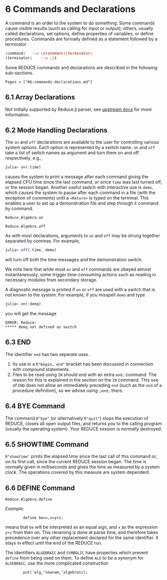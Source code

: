 # 6 Commands and Declarations

A command is an order to the system to do something. Some commands cause visible results (such as calling for input or output); others, usually called declarations, set options, define properties of variables, or define procedures. Commands are formally defined as a statement followed by a terminator

```Julia
⟨command⟩ 	::= ⟨statement⟩⟨terminator⟩
⟨terminator⟩ 	::= ;∣$
```

Some REDUCE commands and declarations are described in the following sub-sections.

```@contents
Pages = ["06-commands-declarations.md"]
```

## 6.1 Array Declarations

Not initially supported by Reduce.jl parser, see [upstream docs](http://www.reduce-algebra.com/manual/manualse21.html) for more information.

## 6.2 Mode Handling Declarations

The `on` and `off` declarations are available to the user for controlling various system options. Each option is represented by a switch name. `on` and `off` take a list of switch names as argument and turn them on and off respectively, e.g.,

```Julia
julia> on(:time)
```

causes the system to print a message after each command giving the elapsed CPU time since the last command, or since `time` was last turned off, or the session began. Another useful switch with interactive use is `demo`, which causes the system to pause after each command in a file (with the exception of comments) until a `<Return>` is typed on the terminal. This enables a user to set up a demonstration file and step through it command by command.

```@docs
Reduce.Algebra.on
```

```@docs
Reduce.Algebra.off
```

As with most declarations, arguments to `on` and `off` may be strung together separated by commas. For example,

```Julia
julia> off(:time,:demo)
```

will turn off both the time messages and the demonstration switch.

We note here that while most `on` and `off` commands are obeyed almost instantaneously, some trigger time-consuming actions such as reading in necessary modules from secondary storage.

A diagnostic message is printed if `on` or `off` are used with a switch that is not known to the system. For example, if you misspell `demo` and type

```Julia
julia> on(:demq)
```

you will get the message

```
ERROR: Reduce:
***** demq not defined as switch
```

## 6.3 END

The identifier `end` has two separate uses.

1. Its use in a `R"begin… end"` bracket has been discussed in connection with compound statements.
2. Files to be read using `IN` should end with an extra `end;` command. The reason for this is explained in the section on the `IN` command. This use of `END` does not allow an immediately preceding `end` (such as the `end` of a procedure definition), so we advise using `;end;` there.

## 6.4 BYE Command

The command `R"bye"` (or alternatively `R"quit"`) stops the execution of REDUCE, closes all open output files, and returns you to the calling program (usually the operating system). Your REDUCE session is normally destroyed.

## 6.5 SHOWTIME Command

`R"showtime"` prints the elapsed time since the last call of this command or, on its first call, since the current REDUCE session began. The time is normally given in milliseconds and gives the time as measured by a system clock. The operations covered by this measure are system dependent.

## 6.6 DEFINE Command

```@docs
Reduce.Algebra.define
```

_Example:_

```
        define be==,x=y+z;
```

means that `be` will be interpreted as an equal sign, and `x` as the expression `y+z` from then on. This renaming is done at parse time, and therefore takes precedence over any other replacement declared for the same identifier. It stays in effect until the end of the REDUCE run.

The identifiers `ALGEBRAIC` and `SYMBOLIC` have properties which prevent `define` from being used on them. To define `ALG` to be a synonym for `ALGEBRAIC`, use the more complicated construction

```
        put(’alg,’newnam,’algebraic);
```
